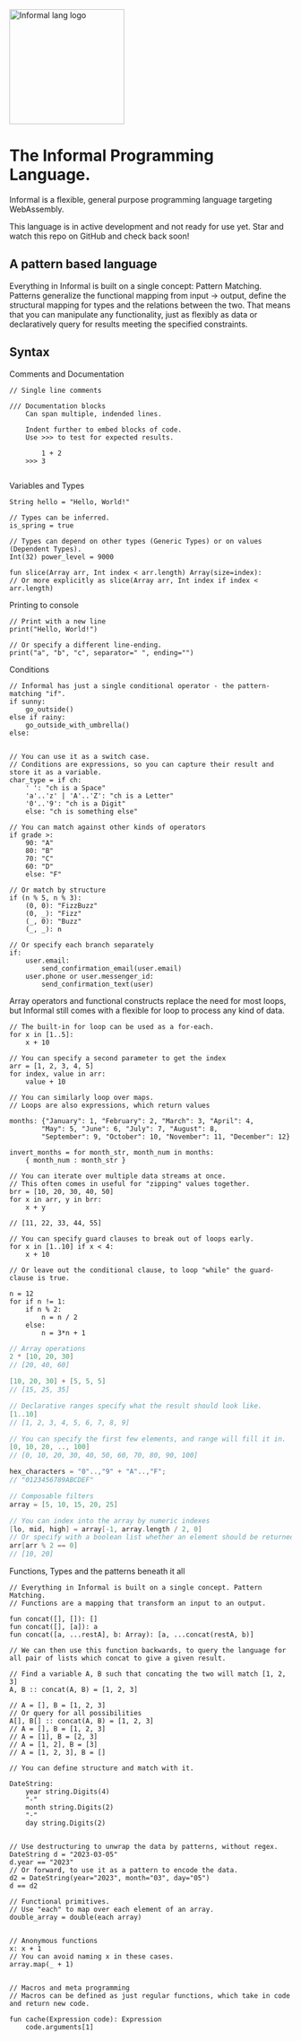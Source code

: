 <img src="https://raw.githubusercontent.com/Feni/informal-landing/master/static/images/informal_logo.png" width="205" alt="Informal lang logo">


# The Informal Programming Language.

Informal is a flexible, general purpose programming language targeting WebAssembly.

This language is in active development and not ready for use yet. Star and watch this repo on GitHub and check back soon!

## A pattern based language
Everything in Informal is built on a single concept: Pattern Matching. Patterns generalize the functional mapping from input -> output, define the structural mapping for types and the relations between the two. That means that you can manipulate any functionality, just as flexibly as data or declaratively query for results meeting the specified constraints.


## Syntax

Comments and Documentation
```
// Single line comments

/// Documentation blocks
    Can span multiple, indended lines.
    
    Indent further to embed blocks of code.
    Use >>> to test for expected results.
 
        1 + 2
    >>> 3
    
```

Variables and Types
```
String hello = "Hello, World!"

// Types can be inferred.
is_spring = true

// Types can depend on other types (Generic Types) or on values (Dependent Types).
Int(32) power_level = 9000

fun slice(Array arr, Int index < arr.length) Array(size=index):
// Or more explicitly as slice(Array arr, Int index if index < arr.length)    

```

Printing to console
```
// Print with a new line
print("Hello, World!")

// Or specify a different line-ending.
print("a", "b", "c", separator=" ", ending="")
```

Conditions
```
// Informal has just a single conditional operator - the pattern-matching "if".
if sunny:
    go_outside()
else if rainy:
    go_outside_with_umbrella()
else:


// You can use it as a switch case. 
// Conditions are expressions, so you can capture their result and store it as a variable.
char_type = if ch:
    ' ': "ch is a Space"
    'a'..'z' | 'A'..'Z': "ch is a Letter"
    '0'..'9': "ch is a Digit"
    else: "ch is something else"

// You can match against other kinds of operators
if grade >:
    90: "A"
    80: "B"
    70: "C"
    60: "D"
    else: "F"

// Or match by structure
if (n % 5, n % 3):
    (0, 0): "FizzBuzz"
    (0, _): "Fizz"
    (_, 0): "Buzz"
    (_, _): n

// Or specify each branch separately
if:
    user.email:
        send_confirmation_email(user.email)
    user.phone or user.messenger_id:
        send_confirmation_text(user)
```

Array operators and functional constructs replace the need for most loops, but Informal still comes with a flexible for loop to process any kind of data.
```
// The built-in for loop can be used as a for-each.
for x in [1..5]:
    x + 10

// You can specify a second parameter to get the index
arr = [1, 2, 3, 4, 5]
for index, value in arr:
    value + 10

// You can similarly loop over maps.
// Loops are also expressions, which return values

months: {"January": 1, "February": 2, "March": 3, "April": 4, 
        "May": 5, "June": 6, "July": 7, "August": 8, 
        "September": 9, "October": 10, "November": 11, "December": 12}

invert_months = for month_str, month_num in months:
    { month_num : month_str }

// You can iterate over multiple data streams at once. 
// This often comes in useful for "zipping" values together.
brr = [10, 20, 30, 40, 50]
for x in arr, y in brr:
    x + y

// [11, 22, 33, 44, 55]

// You can specify guard clauses to break out of loops early.
for x in [1..10] if x < 4:
    x + 10

// Or leave out the conditional clause, to loop "while" the guard-clause is true.

n = 12
for if n != 1:
    if n % 2:
        n = n / 2
    else:
        n = 3*n + 1

```


```kotlin
// Array operations
2 * [10, 20, 30]
// [20, 40, 60]

[10, 20, 30] + [5, 5, 5]
// [15, 25, 35]

// Declarative ranges specify what the result should look like.
[1..10]
// [1, 2, 3, 4, 5, 6, 7, 8, 9]

// You can specify the first few elements, and range will fill it in.
[0, 10, 20, .., 100]
// [0, 10, 20, 30, 40, 50, 60, 70, 80, 90, 100]

hex_characters = "0"..,"9" + "A"..,"F";
// "0123456789ABCDEF"

// Composable filters
array = [5, 10, 15, 20, 25]

// You can index into the array by numeric indexes
[lo, mid, high] = array[-1, array.length / 2, 0]
// Or specify with a boolean list whether an element should be returned or not.
arr[arr % 2 == 0]
// [10, 20]

```

Functions, Types and the patterns beneath it all
```
// Everything in Informal is built on a single concept. Pattern Matching.
// Functions are a mapping that transform an input to an output.

fun concat([], []): []
fun concat([], [a]): a
fun concat([a, ...restA], b: Array): [a, ...concat(restA, b)]

// We can then use this function backwards, to query the language for all pair of lists which concat to give a given result.

// Find a variable A, B such that concating the two will match [1, 2, 3]
A, B :: concat(A, B) = [1, 2, 3]

// A = [], B = [1, 2, 3]
// Or query for all possibilities
A[], B[] :: concat(A, B) = [1, 2, 3]
// A = [], B = [1, 2, 3]
// A = [1], B = [2, 3]
// A = [1, 2], B = [3]
// A = [1, 2, 3], B = []

// You can define structure and match with it.

DateString:
    year string.Digits(4)
    "-"
    month string.Digits(2)
    "-"
    day string.Digits(2)


// Use destructuring to unwrap the data by patterns, without regex.
DateString d = "2023-03-05"
d.year == "2023"
// Or forward, to use it as a pattern to encode the data.
d2 = DateString(year="2023", month="03", day="05")
d == d2

// Functional primitives.
// Use "each" to map over each element of an array. 
double_array = double(each array)


// Anonymous functions
x: x + 1
// You can avoid naming x in these cases.
array.map(_ + 1)


// Macros and meta programming
// Macros can be defined as just regular functions, which take in code and return new code.

fun cache(Expression code): Expression
    code.arguments[1]


```

